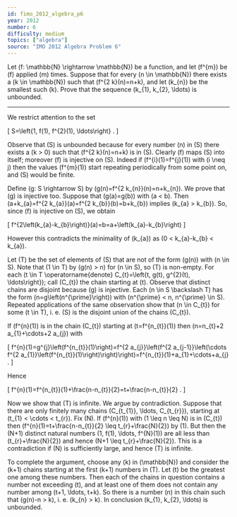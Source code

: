 ```yaml
---
id: fimo_2012_algebra_p6
year: 2012
number: 6
difficulty: medium
topics: ["algebra"]
source: "IMO 2012 Algebra Problem 6"
---
```


Let \(f: \mathbb{N} \rightarrow \mathbb{N}\) be a function, and let \(f^{m}\) be \(f\) applied \(m\) times. Suppose that for every \(n \in \mathbb{N}\) there exists a \(k \in \mathbb{N}\) such that \(f^{2 k}(n)=n+k\), and let \(k_{n}\) be the smallest such \(k\). Prove that the sequence \(k_{1}, k_{2}, \ldots\) is unbounded.

---
We restrict attention to the set

\[
S=\left\{1, f(1), f^{2}(1), \ldots\right\} .
\]

Observe that \(S\) is unbounded because for every number \(n\) in \(S\) there exists a \(k > 0\) such that \(f^{2 k}(n)=n+k\) is in \(S\). Clearly \(f\) maps \(S\) into itself; moreover \(f\) is injective on \(S\). Indeed if \(f^{i}(1)=f^{j}(1)\) with \(i \neq j\) then the values \(f^{m}(1)\) start repeating periodically from some point on, and \(S\) would be finite.

Define \(g: S \rightarrow S\) by \(g(n)=f^{2 k_{n}}(n)=n+k_{n}\). We prove that \(g\) is injective too. Suppose that \(g(a)=g(b)\) with \(a < b\). Then \(a+k_{a}=f^{2 k_{a}}(a)=f^{2 k_{b}}(b)=b+k_{b}\) implies \(k_{a} > k_{b}\). So, since \(f\) is injective on \(S\), we obtain

\[
f^{2\left(k_{a}-k_{b}\right)}(a)=b=a+\left(k_{a}-k_{b}\right)
\]

However this contradicts the minimality of \(k_{a}\) as \(0 < k_{a}-k_{b} < k_{a}\).

Let \(T\) be the set of elements of \(S\) that are not of the form \(g(n)\) with \(n \in S\). Note that \(1 \in T\) by \(g(n) > n\) for \(n \in S\), so \(T\) is non-empty. For each \(t \in T \operatorname{denote} C_{t}=\left\{t, g(t), g^{2}(t), \ldots\right\}\); call \(C_{t}\) the chain starting at \(t\). Observe that distinct chains are disjoint because \(g\) is injective. Each \(n \in S \backslash T\) has the form \(n=g\left(n^{\prime}\right)\) with \(n^{\prime} < n, n^{\prime} \in S\). Repeated applications of the same observation show that \(n \in C_{t}\) for some \(t \in T\), i. e. \(S\) is the disjoint union of the chains \(C_{t}\).

If \(f^{n}(1)\) is in the chain \(C_{t}\) starting at \(t=f^{n_{t}}(1)\) then \(n=n_{t}+2 a_{1}+\cdots+2 a_{j}\) with

\[
f^{n}(1)=g^{j}\left(f^{n_{t}}(1)\right)=f^{2 a_{j}}\left(f^{2 a_{j-1}}\left(\cdots f^{2 a_{1}}\left(f^{n_{t}}(1)\right)\right)\right)=f^{n_{t}}(1)+a_{1}+\cdots+a_{j} .
\]

Hence

\[
f^{n}(1)=f^{n_{t}}(1)+\frac{n-n_{t}}{2}=t+\frac{n-n_{t}}{2} .
\]

Now we show that \(T\) is infinite. We argue by contradiction. Suppose that there are only finitely many chains \(C_{t_{1}}, \ldots, C_{t_{r}}\), starting at \(t_{1} < \cdots < t_{r}\). Fix \(N\). If \(f^{n}(1)\) with \(1 \leq n \leq N\) is in \(C_{t}\) then \(f^{n}(1)=t+\frac{n-n_{t}}{2} \leq t_{r}+\frac{N}{2}\) by (1). But then the \(N+1\) distinct natural numbers \(1, f(1), \ldots, f^{N}(1)\) are all less than \(t_{r}+\frac{N}{2}\) and hence \(N+1 \leq t_{r}+\frac{N}{2}\). This is a contradiction if \(N\) is sufficiently large, and hence \(T\) is infinite.

To complete the argument, choose any \(k\) in \(\mathbb{N}\) and consider the \(k+1\) chains starting at the first \(k+1\) numbers in \(T\). Let \(t\) be the greatest one among these numbers. Then each of the chains in question contains a number not exceeding \(t\), and at least one of them does not contain any number among \(t+1, \ldots, t+k\). So there is a number \(n\) in this chain such that \(g(n)-n > k\), i. e. \(k_{n} > k\). In conclusion \(k_{1}, k_{2}, \ldots\) is unbounded.
